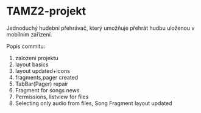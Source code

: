 # TAMZ2-projekt
Jednoduchý hudební přehrávač, který umožňuje přehrát hudbu uloženou v mobilním zařízení.

Popis commitu:
1. zalozeni projektu
2. layout basics
3. layout updated+icons
4. fragments,pager created
5. TabBar(Pager) repair
6. Fragment for songs news
7. Permissions, listview for files
8. Selecting only audio from files, Song Fragment layout updated
